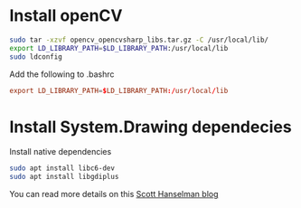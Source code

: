 # Install openCV



```sh
sudo tar -xzvf opencv_opencvsharp_libs.tar.gz -C /usr/local/lib/
export LD_LIBRARY_PATH=$LD_LIBRARY_PATH:/usr/local/lib
sudo ldconfig
```

Add the following to .bashrc
```conf
export LD_LIBRARY_PATH=$LD_LIBRARY_PATH:/usr/local/lib
```

# Install System.Drawing dependecies

Install native dependencies 
```sh
sudo apt install libc6-dev 
sudo apt install libgdiplus
```

You can read more details on this [Scott Hanselman blog](https://www.hanselman.com/blog/HowDoYouUseSystemDrawingInNETCore.aspx)